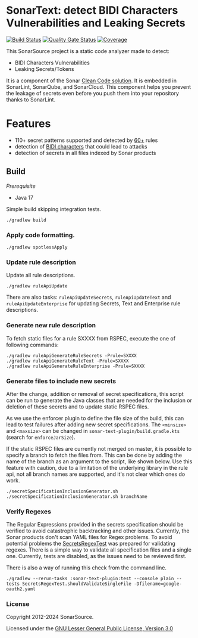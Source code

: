 # SonarText: detect BIDI Characters Vulnerabilities and Leaking Secrets

[![Build Status](https://api.cirrus-ci.com/github/SonarSource/sonar-text.svg?branch=master)](https://cirrus-ci.com/github/SonarSource/sonar-text)
[![Quality Gate Status](https://sonarcloud.io/api/project_badges/measure?project=org.sonarsource.text%3Atext&metric=alert_status)](https://sonarcloud.io/summary/new_code?id=org.sonarsource.text%3Atext)
[![Coverage](https://sonarcloud.io/api/project_badges/measure?project=org.sonarsource.text%3Atext&metric=coverage)](https://sonarcloud.io/summary/new_code?id=org.sonarsource.text%3Atext)

This SonarSource project is a static code analyzer made to detect:

* BIDI Characters Vulnerabilities
* Leaking Secrets/Tokens

It is a component of the
Sonar [Clean Code solution](https://www.sonarsource.com/solutions/clean-code/?utm_medium=referral&utm_source=github&utm_campaign=clean-code&utm_content=sonar-text).
It is embedded in SonarLint, SonarQube, and SonarCloud.
This component helps you prevent the leakage of secrets even before you push them into your repository thanks to SonarLint.

# Features

* 110+ secret patterns supported and detected by [60+](https://rules.sonarsource.com/secrets/) rules
* detection of [BIDI characters](https://rules.sonarsource.com/text/) that could lead to attacks
* detection of secrets in all files indexed by Sonar products

## Build

*Prerequisite*

- Java 17

Simple build skipping integration tests.

```shell
./gradlew build
```

### Apply code formatting.

```shell
./gradlew spotlessApply
```

### Update rule description

Update all rule descriptions.

```shell
./gradlew ruleApiUpdate
```

There are also tasks: `ruleApiUpdateSecrets`, `ruleApiUpdateText` and `ruleApiUpdateEnterprise` for updating Secrets, Text and Enterprise
rule descriptions.

### Generate new rule description

To fetch static files for a rule SXXXX from RSPEC, execute the one of following commands:

```shell
./gradlew ruleApiGenerateRuleSecrets -Prule=SXXXX
./gradlew ruleApiGenerateRuleText -Prule=SXXXX
./gradlew ruleApiGenerateRuleEnterprise -Prule=SXXXX
```

### Generate files to include new secrets

After the change, addition or removal of secret specifications, this script can be run to generate the Java classes that are needed
for the inclusion or deletion of these secrets and to update static RSPEC files.

As we use the enforcer plugin to define the file size of the build, this can lead to test failures after adding new secret specifications.
The `<minsize>` and `<maxsize>` can be changed in `sonar-text-plugin/build.gradle.kts` (search for `enforceJarSize`).

If the static RSPEC files are currently not merged on master, it is possible to specify a branch to fetch the files from.
This can be done by adding the name of the branch as an argument to the script, like shown below.
Use this feature with caution, due to a limitation of the underlying library in the rule api, not all branch names are supported, and it's
not clear which ones do work.

```shell
./secretSpecificationInclusionGenerator.sh
./secretSpecificationInclusionGenerator.sh branchName
```

### Verify Regexes

The Regular Expressions provided in the secrets specification should be verified to avoid catastrophic backtracking and other issues.
Currently, the Sonar products don't scan YAML files for Regex problems.
To avoid potential problems the [SecretsRegexTest](sonar-text-plugin/src/test/java/org/sonar/plugins/secrets/utils/SecretsRegexTest.java)
was prepared for validating regexes.
There is a simple way to validate all specification files and a single one.
Currently, tests are disabled, as the issues need to be reviewed first.

There is also a way of running this check from the command line.

```shell
./gradlew --rerun-tasks :sonar-text-plugin:test --console plain --tests SecretsRegexTest.shouldValidateSingleFile -Dfilename=google-oauth2.yaml
```

### License

Copyright 2012-2024 SonarSource.

Licensed under the [GNU Lesser General Public License, Version 3.0](https://www.gnu.org/licenses/lgpl.txt)
